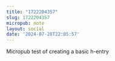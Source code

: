 ```yaml
---
title: "1722204357"
slug: 1722204357
micropub: note
layout: social
date: '2024-07-28T22:05:57'
---
```

Micropub test of creating a basic h-entry